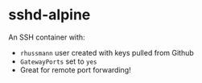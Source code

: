 # sshd-alpine

An SSH container with:

* `rhussmann` user created with keys pulled from Github
* `GatewayPorts` set to `yes`
* Great for remote port forwarding!
